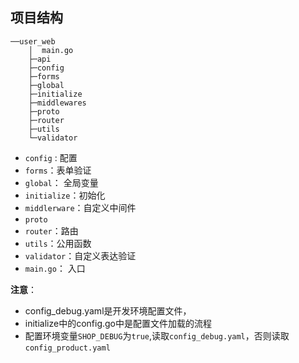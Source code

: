 ## 项目结构
```
──user_web
    │  main.go
    ├─api
    ├─config
    ├─forms
    ├─global
    ├─initialize
    ├─middlewares
    ├─proto
    ├─router
    ├─utils
    └─validator
```

- `config` : 配置
- `forms`：表单验证
- `global`： 全局变量
- `initialize`：初始化
- `middlerware`：自定义中间件
- `proto`
- `router`：路由
- `utils`：公用函数
- `validator`：自定义表达验证
- `main.go`： 入口

**注意**：
- config_debug.yaml是开发环境配置文件，
- initialize中的config.go中是配置文件加载的流程
- 配置环境变量`SHOP_DEBUG`为`true`,读取`config_debug.yaml`，否则读取`config_product.yaml`
